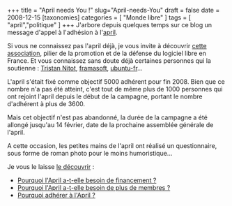 +++
title = "April needs You !"
slug="April-needs-You"
draft = false
date = 2008-12-15
[taxonomies]
categories = [ "Monde libre" ]
tags = [ "april","politique" ]
+++
J'arbore depuis quelques temps sur ce blog un message d'appel à l'adhésion à l'[april](http://www.april.org/fr).

Si vous ne connaissez pas l'april déjà, je vous invite à découvrir [cette association](http://www.april.org/fr/association/), pilier de la promotion et de la défense du logiciel libre en France.
Et vous connaissez sans doute déjà certaines personnes qui la soutienne : [Tristan Nitot](http://www.standblog.org), [framasoft](http://www.framasoft.net/), [ubuntu-fr](http://ubuntu-fr.org/)...

L'april s'était fixé comme objectif 5000 adhérent pour fin 2008.
Bien que ce nombre n'a pas été atteint, c'est tout de même plus de 1000 personnes qui ont rejoint l'april depuis le début de la campagne, portant le nombre d'adhérent à plus de 3600.

Mais cet objectif n'est pas abandonné, la durée de la campagne a été allongé jusqu'au 14 février, date de la prochaine assemblée générale de l'april.

A cette occasion, les petites mains de l'april ont réalisé un questionnaire, sous forme de roman photo pour le moins humoristique...

Je vous le laisse [le découvrir](http://www.april.org/fr/roman-photo-campagne-adhesion) : 

* [Pourquoi l'April a-t-elle besoin de financement ?](http://www.april.org/fr/roman-photo-pourquoi-lapril-a-t-elle-besoin-de-financement)
* [Pourquoi l'April a-t-elle besoin de plus de membres ?](http://www.april.org/fr/roman-photo-pourquoi-lapril-a-t-elle-besoin-de-plus-de-membres)
* [Pourquoi adhérer à l'April ?](http://www.april.org/fr/roman-photo-pourquoi-adherer-a-lapril)